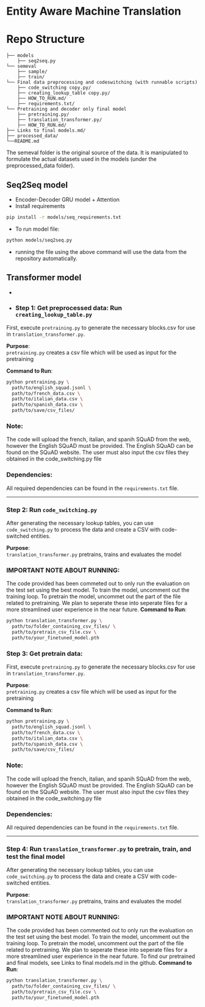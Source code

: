 # Entity Aware Machine Translation

# Repo Structure
```plaintext
├── models
    ├── seq2seq.py
└── semeval
    ├── sample/
    ├── train/
└── Final data preprocessing and codeswitching (with runnable scripts)
    ├── code_switching copy.py/
    ├── creating_lookup_table copy.py/
    ├── HOW_TO_RUN.md/
    ├── requirements.txt/
└── Pretraining and decoder only final model
    ├── pretraining.py/
    ├── translation_transformer.py/
    ├── HOW_TO_RUN.md/
├── Links to final models.md/
├── processed_data/
└──README.md
```
The semeval folder is the original source of the data. It is manipulated to formulate the actual datasets used in the models (under the preprocessed_data folder). 
## Seq2Seq model
- Encoder-Decoder GRU model + Attention
- Install requirements
```bash
pip install -r models/seq_requirements.txt
```
- To run model file:
```bash
python models/seq2seq.py
```
- running the file using the above command will use the data from the repository automatically.

## Transformer model
- 
- ### Step 1: Get preprocessed data: Run `creating_lookup_table.py`

First, execute `pretraining.py` to generate the necessary blocks.csv for use in `translation_transformer.py`.

**Purpose**:  
`pretraining.py` creates a csv file which will be used as input for the pretraining 

**Command to Run**:
```bash
python pretraining.py \
  path/to/english_squad.jsonl \
  path/to/french_data.csv \
  path/to/italian_data.csv \
  path/to/spanish_data.csv \
  path/to/save/csv_files/
```


### Note:
 The code will upload the french, italian, and spanih SQuAD from the web, however the English SQuAD must be provided. The English SQuAD can be found on the SQuAD website. The user must also input the csv files they obtained in the code_switching.py file

### Dependencies:
All required dependencies can be found in the `requirements.txt` file.

---

### Step 2: Run `code_switching.py`

After generating the necessary lookup tables, you can use `code_switching.py` to process the data and create a CSV with code-switched entities.

**Purpose**:  
`translation_transformer.py` pretrains, trains and evaluates the model

### IMPORTANT NOTE ABOUT RUNNING:
The code provided has been commeted out to only run the evaluation on the test set using the best model. To train the model, uncomment out the training loop. To pretrain the model, uncommet out the part of the file related to pretraining.
We plan to seperate these into seperate files for a more streamlined user experience in the near future. 
**Command to Run**:
```bash
python translation_transformer.py \
  path/to/folder_containing_csv_files/ \
  path/to/pretrain_csv_file.csv \
  path/to/your_finetuned_model.pth
```

### Step 3: Get pretrain data: 

First, execute `pretraining.py` to generate the necessary blocks.csv for use in `translation_transformer.py`.

**Purpose**:  
`pretraining.py` creates a csv file which will be used as input for the pretraining 

**Command to Run**:
```bash
python pretraining.py \
  path/to/english_squad.jsonl \
  path/to/french_data.csv \
  path/to/italian_data.csv \
  path/to/spanish_data.csv \
  path/to/save/csv_files/
```


### Note:
 The code will upload the french, italian, and spanih SQuAD from the web, however the English SQuAD must be provided. The English SQuAD can be found on the SQuAD website. The user must also input the csv files they obtained in the code_switching.py file

### Dependencies:
All required dependencies can be found in the `requirements.txt` file.

---

### Step 4: Run `translation_transformer.py` to pretrain, train, and test the final model

After generating the necessary lookup tables, you can use `code_switching.py` to process the data and create a CSV with code-switched entities.

**Purpose**:  
`translation_transformer.py` pretrains, trains and evaluates the model

### IMPORTANT NOTE ABOUT RUNNING:
The code provided has been commented out to only run the evaluation on the test set using the best model. To train the model, uncomment out the training loop. To pretrain the model, uncomment out the part of the file related to pretraining.
We plan to seperate these into seperate files for a more streamlined user experience in the near future. To find our pretrained and final models, see Links to final models.md in the github.
**Command to Run**:
```bash
python translation_transformer.py \
  path/to/folder_containing_csv_files/ \
  path/to/pretrain_csv_file.csv \
  path/to/your_finetuned_model.pth
   

